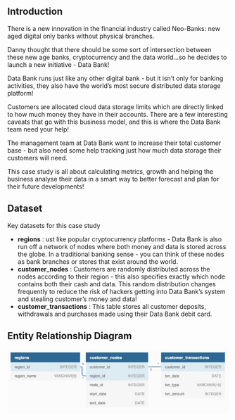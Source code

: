 ## Introduction
There is a new innovation in the financial industry called Neo-Banks: new aged digital only banks without physical branches.

Danny thought that there should be some sort of intersection between these new age banks, cryptocurrency and the data world…so he decides to launch a new initiative - Data Bank!

Data Bank runs just like any other digital bank - but it isn’t only for banking activities, they also have the world’s most secure distributed data storage platform!

Customers are allocated cloud data storage limits which are directly linked to how much money they have in their accounts. There are a few interesting caveats that go with this business model, and this is where the Data Bank team need your help!

The management team at Data Bank want to increase their total customer base - but also need some help tracking just how much data storage their customers will need.

This case study is all about calculating metrics, growth and helping the business analyse their data in a smart way to better forecast and plan for their future developments!

## Dataset
Key datasets for this case study
- **regions** : ust like popular cryptocurrency platforms - Data Bank is also run off a network of nodes where both money and data is stored across the globe. In a traditional banking sense - you can think of these nodes as bank branches or stores that exist around the world.
- **customer_nodes** : Customers are randomly distributed across the nodes according to their region - this also specifies exactly which node contains both their cash and data.  This random distribution changes frequently to reduce the risk of hackers getting into Data Bank’s system and stealing customer’s money and data!
- **customer_transactions** : This table stores all customer deposits, withdrawals and purchases made using their Data Bank debit card.

## Entity Relationship Diagram
![ER Dig](/MYSQL/Data%20Bank/ERD.JPG)
